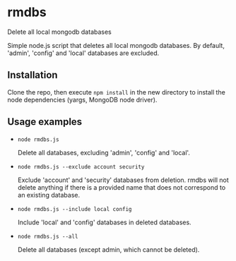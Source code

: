 # rmdbs
Delete all local mongodb databases

Simple node.js script that deletes all local mongodb databases.
By default, 'admin', 'config' and 'local' databases are excluded.

## Installation
Clone the repo, then execute `npm install` in the new directory to install the node dependencies (yargs, MongoDB node driver).

## Usage examples
* `node rmdbs.js`

  Delete all databases, excluding 'admin', 'config' and 'local'.

* `node rmdbs.js --exclude account security`

  Exclude 'account' and 'security' databases from deletion. rmdbs will not delete anything if there is a provided name that does not correspond to an existing database.

* `node rmdbs.js --include local config`

  Include 'local' and 'config' databases in deleted databases.

* `node rmdbs.js --all`

  Delete all databases (except admin, which cannot be deleted).
